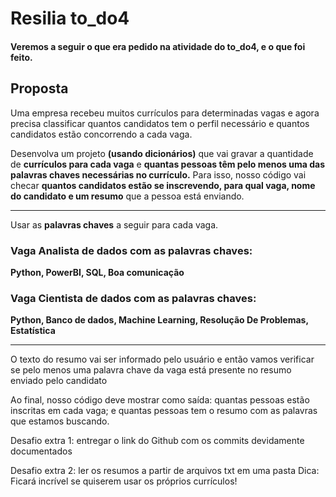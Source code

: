 <h1>Resilia to_do4</h1>

<h4>Veremos a seguir o que era pedido na atividade do to_do4, e o que foi feito.</h5>

<h2>Proposta</h2>
Uma empresa recebeu muitos currículos para determinadas vagas e agora precisa classificar quantos candidatos tem o perfil necessário e quantos candidatos estão concorrendo a cada vaga. 

Desenvolva um projeto **(usando dicionários)** que vai gravar a quantidade de **currículos para cada vaga** e **quantas pessoas têm pelo menos uma das palavras chaves necessárias no currículo.** Para isso, nosso código vai checar **quantos candidatos estão se inscrevendo, para qual vaga, nome do candidato e um resumo** que a pessoa está enviando.




___
Usar as **palavras chaves** a seguir para cada vaga. 
<h3> Vaga Analista de dados com as palavras chaves: </h3>


  **Python, PowerBI, SQL, Boa comunicação**

<h3> Vaga Cientista de dados com as palavras chaves: </h3>

  **Python, Banco de dados, Machine Learning, Resolução De Problemas, Estatística**

___



O texto do resumo vai ser informado pelo usuário e então vamos verificar se pelo menos uma palavra chave da vaga está presente no resumo enviado pelo candidato

Ao final, nosso código deve mostrar como saída: quantas pessoas estão inscritas em cada vaga; e quantas pessoas tem o resumo com as palavras que estamos buscando.

Desafio extra 1: entregar o link do Github com os commits devidamente documentados

Desafio extra 2: ler os resumos a partir de arquivos txt em uma pasta 
Dica: Ficará incrível se quiserem usar os próprios currículos! 
